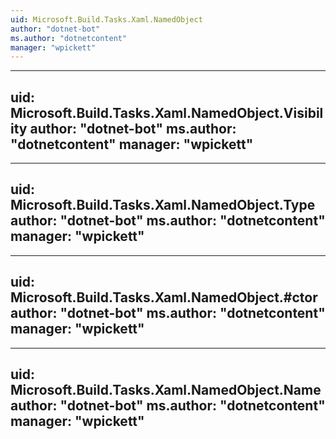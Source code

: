 ```yaml
---
uid: Microsoft.Build.Tasks.Xaml.NamedObject
author: "dotnet-bot"
ms.author: "dotnetcontent"
manager: "wpickett"
---
```


---
uid: Microsoft.Build.Tasks.Xaml.NamedObject.Visibility
author: "dotnet-bot"
ms.author: "dotnetcontent"
manager: "wpickett"
---

---
uid: Microsoft.Build.Tasks.Xaml.NamedObject.Type
author: "dotnet-bot"
ms.author: "dotnetcontent"
manager: "wpickett"
---

---
uid: Microsoft.Build.Tasks.Xaml.NamedObject.#ctor
author: "dotnet-bot"
ms.author: "dotnetcontent"
manager: "wpickett"
---

---
uid: Microsoft.Build.Tasks.Xaml.NamedObject.Name
author: "dotnet-bot"
ms.author: "dotnetcontent"
manager: "wpickett"
---
